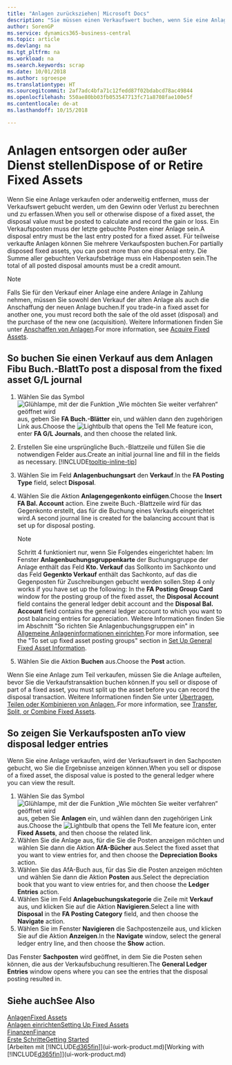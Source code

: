 ```yaml
---
title: "Anlagen zurücksziehen| Microsoft Docs"
description: "Sie müssen einen Verkaufswert buchen, wenn Sie eine Anlage verkaufen oder ausrangieren, die storniert werden sollten."
author: SorenGP
ms.service: dynamics365-business-central
ms.topic: article
ms.devlang: na
ms.tgt_pltfrm: na
ms.workload: na
ms.search.keywords: scrap
ms.date: 10/01/2018
ms.author: sgroespe
ms.translationtype: HT
ms.sourcegitcommit: 2af7adc4bfa71c12fedd87f02bdabcd78ac49844
ms.openlocfilehash: 550ae80bb03fb053547713fc71a8708fae100e5f
ms.contentlocale: de-at
ms.lasthandoff: 10/15/2018

---
```

# <a name="dispose-of-or-retire-fixed-assets"></a><span data-ttu-id="3c12a-103">Anlagen entsorgen oder außer Dienst stellen</span><span class="sxs-lookup"><span data-stu-id="3c12a-103">Dispose of or Retire Fixed Assets</span></span>
<span data-ttu-id="3c12a-104">Wenn Sie eine Anlage verkaufen oder anderweitig entfernen, muss der Verkaufswert gebucht werden, um den Gewinn oder Verlust zu berechnen und zu erfassen.</span><span class="sxs-lookup"><span data-stu-id="3c12a-104">When you sell or otherwise dispose of a fixed asset, the disposal value must be posted to calculate and record the gain or loss.</span></span> <span data-ttu-id="3c12a-105">Ein Verkaufsposten muss der letzte gebuchte Posten einer Anlage sein.</span><span class="sxs-lookup"><span data-stu-id="3c12a-105">A disposal entry must be the last entry posted for a fixed asset.</span></span> <span data-ttu-id="3c12a-106">Für teilweise verkaufte Anlagen können Sie mehrere Verkaufsposten buchen.</span><span class="sxs-lookup"><span data-stu-id="3c12a-106">For partially disposed fixed assets, you can post more than one disposal entry.</span></span> <span data-ttu-id="3c12a-107">Die Summe aller gebuchten Verkaufsbeträge muss ein Habenposten sein.</span><span class="sxs-lookup"><span data-stu-id="3c12a-107">The total of all posted disposal amounts must be a credit amount.</span></span>  

> [!NOTE]  
>   <span data-ttu-id="3c12a-108">Falls Sie für den Verkauf einer Anlage eine andere Anlage in Zahlung nehmen, müssen Sie sowohl den Verkauf der alten Anlage als auch die Anschaffung der neuen Anlage buchen.</span><span class="sxs-lookup"><span data-stu-id="3c12a-108">If you trade-in a fixed asset for another one, you must record both the sale of the old asset (disposal) and the purchase of the new one (acquisition).</span></span> <span data-ttu-id="3c12a-109">Weitere Informationen finden Sie unter [Anschaffen von Anlagen](fa-how-acquire.md).</span><span class="sxs-lookup"><span data-stu-id="3c12a-109">For more information, see [Acquire Fixed Assets](fa-how-acquire.md).</span></span>  

## <a name="to-post-a-disposal-from-the-fixed-asset-gl-journal"></a><span data-ttu-id="3c12a-110">So buchen Sie einen Verkauf aus dem Anlagen Fibu Buch.-Blatt</span><span class="sxs-lookup"><span data-stu-id="3c12a-110">To post a disposal from the fixed asset G/L journal</span></span>
1. <span data-ttu-id="3c12a-111">Wählen Sie das Symbol ![Glühlampe, mit der die Funktion „Wie möchten Sie weiter verfahren“ geöffnet wird](media/ui-search/search_small.png "Wie möchten Sie weiter verfahren?") aus, geben Sie **FA Buch.-Blätter** ein, und wählen dann den zugehörigen Link aus.</span><span class="sxs-lookup"><span data-stu-id="3c12a-111">Choose the ![Lightbulb that opens the Tell Me feature](media/ui-search/search_small.png "Tell me what you want to do") icon, enter **FA G/L Journals**, and then choose the related link.</span></span>  
2. <span data-ttu-id="3c12a-112">Erstellen Sie eine ursprüngliche Buch.-Blattzeile und füllen Sie die notwendigen Felder aus.</span><span class="sxs-lookup"><span data-stu-id="3c12a-112">Create an initial journal line and fill in the fields as necessary.</span></span> [!INCLUDE[tooltip-inline-tip](includes/tooltip-inline-tip_md.md)]  
3. <span data-ttu-id="3c12a-113">Wählen Sie im Feld **Anlagenbuchungsart** den **Verkauf**.</span><span class="sxs-lookup"><span data-stu-id="3c12a-113">In the **FA Posting Type** field, select **Disposal**.</span></span>  
4. <span data-ttu-id="3c12a-114">Wählen Sie die Aktion **Anlagengegenkonto einfügen**.</span><span class="sxs-lookup"><span data-stu-id="3c12a-114">Choose the **Insert FA Bal. Account** action.</span></span> <span data-ttu-id="3c12a-115">Eine zweite Buch.-Blattzeile wird für das Gegenkonto erstellt, das für die Buchung eines Verkaufs eingerichtet wird.</span><span class="sxs-lookup"><span data-stu-id="3c12a-115">A second journal line is created for the balancing account that is set up for disposal posting.</span></span>  

    > [!NOTE]  
    >   <span data-ttu-id="3c12a-116">Schritt 4 funktioniert nur, wenn Sie Folgendes eingerichtet haben: Im Fenster **Anlagenbuchungsgruppenkarte** der Buchungsgruppe der Anlage enthält das Feld **Kto. Verkauf** das Sollkonto im Sachkonto und das Feld **Gegenkto Verkauf** enthält das Sachkonto, auf das die Gegenposten für Zuschreibungen gebucht werden sollen.</span><span class="sxs-lookup"><span data-stu-id="3c12a-116">Step 4 only works if you have set up the following: In the **FA Posting Group Card** window for the posting group of the fixed asset, the **Disposal Account** field contains the general ledger debit account and the **Disposal Bal. Account** field contains the general ledger account to which you want to post balancing entries for appreciation.</span></span> <span data-ttu-id="3c12a-117">Weitere Informationen finden Sie im Abschnitt "So richten Sie Anlagenbuchungsgruppen ein" in [ Allgemeine Anlageninformationen einrichten](fa-how-setup-general.md).</span><span class="sxs-lookup"><span data-stu-id="3c12a-117">For more information, see the "To set up fixed asset posting groups" section in [Set Up General Fixed Asset Information](fa-how-setup-general.md).</span></span>  
5. <span data-ttu-id="3c12a-118">Wählen Sie die Aktion **Buchen** aus.</span><span class="sxs-lookup"><span data-stu-id="3c12a-118">Choose the **Post** action.</span></span>  

<span data-ttu-id="3c12a-119">Wenn Sie eine Anlage zum Teil verkaufen, müssen Sie die Anlage aufteilen, bevor Sie die Verkaufstransaktion buchen können.</span><span class="sxs-lookup"><span data-stu-id="3c12a-119">If you sell or dispose of part of a fixed asset, you must split up the asset before you can record the disposal transaction.</span></span> <span data-ttu-id="3c12a-120">Weitere Informationen finden Sie unter [Übertragen, Teilen oder Kombinieren von Anlagen.](fa-how-trans-split-combine.md).</span><span class="sxs-lookup"><span data-stu-id="3c12a-120">For more information, see [Transfer, Split, or Combine Fixed Assets](fa-how-trans-split-combine.md).</span></span>  

## <a name="to-view-disposal-ledger-entries"></a><span data-ttu-id="3c12a-121">So zeigen Sie Verkaufsposten an</span><span class="sxs-lookup"><span data-stu-id="3c12a-121">To view disposal ledger entries</span></span>
<span data-ttu-id="3c12a-122">Wenn Sie eine Anlage verkaufen, wird der Verkaufswert in den Sachposten gebucht, wo Sie die Ergebnisse anzeigen können.</span><span class="sxs-lookup"><span data-stu-id="3c12a-122">When you sell or dispose of a fixed asset, the disposal value is posted to the general ledger where you can view the result.</span></span>  

1. <span data-ttu-id="3c12a-123">Wählen Sie das Symbol ![Glühlampe, mit der die Funktion „Wie möchten Sie weiter verfahren“ geöffnet wird](media/ui-search/search_small.png "Wie möchten Sie weiter verfahren?") aus, geben Sie **Anlagen** ein, und wählen dann den zugehörigen Link aus.</span><span class="sxs-lookup"><span data-stu-id="3c12a-123">Choose the ![Lightbulb that opens the Tell Me feature](media/ui-search/search_small.png "Tell me what you want to do") icon, enter **Fixed Assets**, and then choose the related link.</span></span>  
2. <span data-ttu-id="3c12a-124">Wählen Sie die Anlage aus, für die Sie die Posten anzeigen möchten und wählen Sie dann die Aktion **AfA-Bücher** aus.</span><span class="sxs-lookup"><span data-stu-id="3c12a-124">Select the fixed asset that you want to view entries for, and then choose the **Depreciation Books** action.</span></span>  
3. <span data-ttu-id="3c12a-125">Wählen Sie das AfA-Buch aus, für das Sie die Posten anzeigen möchten und wählen Sie dann die Aktion **Posten** aus.</span><span class="sxs-lookup"><span data-stu-id="3c12a-125">Select the depreciation book that you want to view entries for, and then choose the **Ledger Entries** action.</span></span>  
4. <span data-ttu-id="3c12a-126">Wählen Sie im Feld **Anlagebuchungskategorie** die Zeile mit **Verkauf** aus, und klicken Sie auf die Aktion **Navigieren**.</span><span class="sxs-lookup"><span data-stu-id="3c12a-126">Select a line with **Disposal** in the **FA Posting Category** field, and then choose the **Navigate** action.</span></span>  
5. <span data-ttu-id="3c12a-127">Wählen Sie im Fenster **Navigieren** die Sachpostenzeile aus, und klicken Sie auf die Aktion **Anzeigen**.</span><span class="sxs-lookup"><span data-stu-id="3c12a-127">In the **Navigate** window, select the general ledger entry line, and then choose the **Show** action.</span></span>  

<span data-ttu-id="3c12a-128">Das Fenster **Sachposten** wird geöffnet, in dem Sie die Posten sehen können, die aus der Verkaufsbuchung resultieren.</span><span class="sxs-lookup"><span data-stu-id="3c12a-128">The **General Ledger Entries** window opens where you can see the entries that the disposal posting resulted in.</span></span>  

## <a name="see-also"></a><span data-ttu-id="3c12a-129">Siehe auch</span><span class="sxs-lookup"><span data-stu-id="3c12a-129">See Also</span></span>
[<span data-ttu-id="3c12a-130">Anlagen</span><span class="sxs-lookup"><span data-stu-id="3c12a-130">Fixed Assets</span></span>](fa-manage.md)  
[<span data-ttu-id="3c12a-131">Anlagen einrichten</span><span class="sxs-lookup"><span data-stu-id="3c12a-131">Setting Up Fixed Assets</span></span>](fa-setup.md)  
[<span data-ttu-id="3c12a-132">Finanzen</span><span class="sxs-lookup"><span data-stu-id="3c12a-132">Finance</span></span>](finance.md)  
[<span data-ttu-id="3c12a-133">Erste Schritte</span><span class="sxs-lookup"><span data-stu-id="3c12a-133">Getting Started</span></span>](product-get-started.md)  
<span data-ttu-id="3c12a-134">[Arbeiten mit [!INCLUDE[d365fin](includes/d365fin_md.md)]](ui-work-product.md)</span><span class="sxs-lookup"><span data-stu-id="3c12a-134">[Working with [!INCLUDE[d365fin](includes/d365fin_md.md)]](ui-work-product.md)</span></span>

